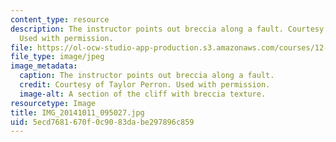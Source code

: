 ```yaml
---
content_type: resource
description: The instructor points out breccia along a fault. Courtesy of Taylor Perron.
  Used with permission.
file: https://ol-ocw-studio-app-production.s3.amazonaws.com/courses/12-001-introduction-to-geology-fall-2013/5ecd7681670f0c9083dabe297896c859_IMG_20141011_095027.jpg
file_type: image/jpeg
image_metadata:
  caption: The instructor points out breccia along a fault.
  credit: Courtesy of Taylor Perron. Used with permission.
  image-alt: A section of the cliff with breccia texture.
resourcetype: Image
title: IMG_20141011_095027.jpg
uid: 5ecd7681-670f-0c90-83da-be297896c859
---
```

